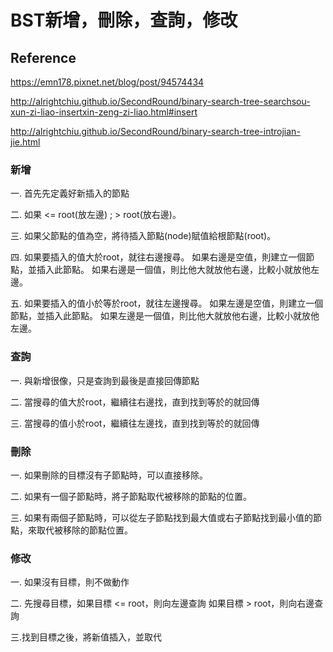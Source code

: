 # BST新增，刪除，查詢，修改

## Reference
https://emn178.pixnet.net/blog/post/94574434

http://alrightchiu.github.io/SecondRound/binary-search-tree-searchsou-xun-zi-liao-insertxin-zeng-zi-liao.html#insert

http://alrightchiu.github.io/SecondRound/binary-search-tree-introjian-jie.html



### 新增

一. 首先先定義好新插入的節點

二. 如果 <= root(放左邊) ; > root(放右邊)。

三. 如果父節點的值為空，將待插入節點(node)賦值給根節點(root)。

四. 如果要插入的值大於root，就往右邊搜尋。
    如果右邊是空值，則建立一個節點，並插入此節點。
    如果右邊是一個值，則比他大就放他右邊，比較小就放他左邊。

五. 如果要插入的值小於等於root，就往左邊搜尋。
    如果左邊是空值，則建立一個節點，並插入此節點。
    如果左邊是一個值，則比他大就放他右邊，比較小就放他左邊。

### 查詢

一. 與新增很像，只是查詢到最後是直接回傳節點

二. 當搜尋的值大於root，繼續往右邊找，直到找到等於的就回傳

三. 當搜尋的值小於root，繼續往左邊找，直到找到等於的就回傳


### 刪除

一. 如果刪除的目標沒有子節點時，可以直接移除。

二. 如果有一個子節點時，將子節點取代被移除的節點的位置。

三. 如果有兩個子節點時，可以從左子節點找到最大值或右子節點找到最小值的節點，來取代被移除的節點位置。




### 修改

一. 如果沒有目標，則不做動作

二. 先搜尋目標，如果目標 <= root，則向左邊查詢
               如果目標 > root，則向右邊查詢

三.找到目標之後，將新值插入，並取代


